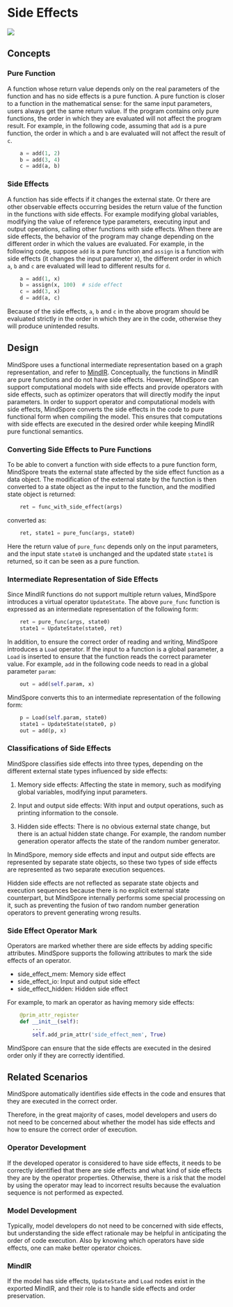 # Side Effects

<a href="https://gitee.com/mindspore/docs/blob/r2.1/docs/mindspore/source_en/design/side_effect.md" target="_blank"><img src="https://mindspore-website.obs.cn-north-4.myhuaweicloud.com/website-images/r2.1/resource/_static/logo_source_en.png"></a>

## Concepts

### Pure Function

A function whose return value depends only on the real parameters of the function and has no side effects is a pure function.
A pure function is closer to a function in the mathematical sense: for the same input parameters, users always get the same return value.
If the program contains only pure functions, the order in which they are evaluated will not affect the program result.
For example, in the following code, assuming that `add` is a pure function, the order in which `a` and `b` are evaluated will not affect the result of `c`.

```python
    a = add(1, 2)
    b = add(3, 4)
    c = add(a, b)
```

### Side Effects

A function has side effects if it changes the external state.
Or there are other observable effects occurring besides the return value of the function in the functions with side effects.
For example modifying global variables, modifying the value of reference type parameters, executing input and output operations, calling other functions with side effects.
When there are side effects, the behavior of the program may change depending on the different order in which the values are evaluated.
For example, in the following code, suppose `add` is a pure function and `assign` is a function with side effects (it changes the input parameter x), the different order in which `a`, `b` and `c` are evaluated will lead to different results for `d`.

```python
    a = add(1, x)
    b = assign(x, 100)  # side effect
    c = add(3, x)
    d = add(a, c)
```

Because of the side effects, `a`, `b` and `c` in the above program should be evaluated strictly in the order in which they are in the code, otherwise they will produce unintended results.

## Design

MindSpore uses a functional intermediate representation based on a graph representation, and refer to [MindIR](https://www.mindspore.cn/docs/en/r2.1/design/all_scenarios.html#mindir).
Conceptually, the functions in MindIR are pure functions and do not have side effects.
However, MindSpore can support computational models with side effects and provide operators with side effects, such as optimizer operators that will directly modify the input parameters.
In order to support operator and computational models with side effects, MindSpore converts the side effects in the code to pure functional form when compiling the model. This ensures that computations with side effects are executed in the desired order while keeping MindIR pure functional semantics.

### Converting Side Effects to Pure Functions

To be able to convert a function with side effects to a pure function form, MindSpore treats the external state affected by the side effect function as a data object. The modification of the external state by the function is then converted to a state object as the input to the function, and the modified state object is returned:

```python
    ret = func_with_side_effect(args)
```

converted as:

```python
    ret, state1 = pure_func(args, state0)
```

Here the return value of `pure_func` depends only on the input parameters, and the input state `state0` is unchanged and the updated state `state1` is returned, so it can be seen as a pure function.

### Intermediate Representation of Side Effects

Since MindIR functions do not support multiple return values, MindSpore introduces a virtual operator `UpdateState`. The above `pure_func` function is expressed as an intermediate representation of the following form:

```python
    ret = pure_func(args, state0)
    state1 = UpdateState(state0, ret)
```

In addition, to ensure the correct order of reading and writing, MindSpore introduces a `Load` operator. If the input to a function is a global parameter, a `Load` is inserted to ensure that the function reads the correct parameter value.
For example, `add` in the following code needs to read in a global parameter `param`:

```python
    out = add(self.param, x)
```

MindSpore converts this to an intermediate representation of the following form:

```python
    p = Load(self.param, state0)
    state1 = UpdateState(state0, p)
    out = add(p, x)
```

### Classifications of Side Effects

MindSpore classifies side effects into three types, depending on the different external state types influenced by side effects:

1. Memory side effects: Affecting the state in memory, such as modifying global variables, modifying input parameters.

2. Input and output side effects: With input and output operations, such as printing information to the console.

3. Hidden side effects: There is no obvious external state change, but there is an actual hidden state change. For example, the random number generation operator affects the state of the random number generator.

In MindSpore, memory side effects and input and output side effects are represented by separate state objects, so these two types of side effects are represented as two separate execution sequences.

Hidden side effects are not reflected as separate state objects and execution sequences because there is no explicit external state counterpart, but MindSpore internally performs some special processing on it, such as preventing the fusion of two random number generation operators to prevent generating wrong results.

### Side Effect Operator Mark

Operators are marked whether there are side effects by adding specific attributes. MindSpore supports the following attributes to mark the side effects of an operator.

- side_effect_mem: Memory side effect
- side_effect_io: Input and output side effect
- side_effect_hidden: Hidden side effect

For example, to mark an operator as having memory side effects:

```python
    @prim_attr_register
    def __init__(self):
        ...
        self.add_prim_attr('side_effect_mem', True)
```

MindSpore can ensure that the side effects are executed in the desired order only if they are correctly identified.

## Related Scenarios

MindSpore automatically identifies side effects in the code and ensures that they are executed in the correct order.

Therefore, in the great majority of cases, model developers and users do not need to be concerned about whether the model has side effects and how to ensure the correct order of execution.

### Operator Development

If the developed operator is considered to have side effects, it needs to be correctly identified that there are side effects and what kind of side effects they are by the operator properties. Otherwise, there is a risk that the model by using the operator may lead to incorrect results because the evaluation sequence is not performed as expected.

### Model Development

Typically, model developers do not need to be concerned with side effects, but understanding the side effect rationale may be helpful in anticipating the order of code execution. Also by knowing which operators have side effects, one can make better operator choices.

### MindIR

If the model has side effects, `UpdateState` and `Load` nodes exist in the exported MindIR, and their role is to handle side effects and order preservation.
